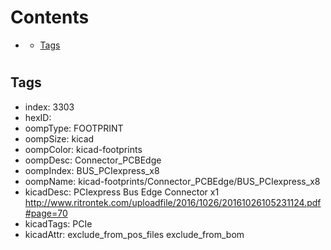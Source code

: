 



Contents
========

* [](#)
	* [Tags](#tags)

# 

## Tags

- index: 3303
- hexID: 
- oompType: FOOTPRINT
- oompSize: kicad
- oompColor: kicad-footprints
- oompDesc: Connector_PCBEdge
- oompIndex: BUS_PCIexpress_x8
- oompName: kicad-footprints/Connector_PCBEdge/BUS_PCIexpress_x8
- kicadDesc: PCIexpress Bus Edge Connector x1 http://www.ritrontek.com/uploadfile/2016/1026/20161026105231124.pdf#page=70
- kicadTags: PCIe
- kicadAttr: exclude_from_pos_files exclude_from_bom
